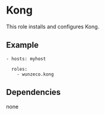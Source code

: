 Kong
=============

This role installs and configures Kong.


## Example

```
- hosts: myhost

  roles:
    - wunzeco.kong
```


## Dependencies

none
